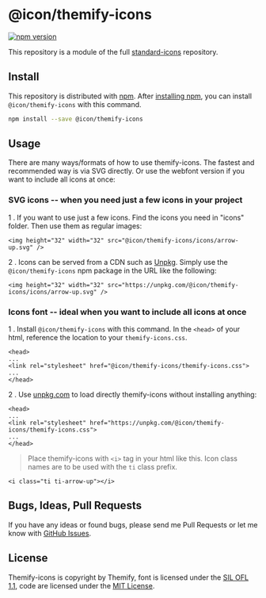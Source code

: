 # @icon/themify-icons

[![npm version](https://img.shields.io/npm/v/@icon/themify-icons.svg)](https://www.npmjs.org/package/@icon/themify-icons)

This repository is a module of the full [standard-icons][standard-icons] repository.

## Install

This repository is distributed with [npm]. After [installing npm][install-npm], you can install `@icon/themify-icons` with this command.

```bash
npm install --save @icon/themify-icons
```

## Usage

There are many ways/formats of how to use themify-icons. The fastest and recommended way is via SVG directly. Or use the webfont version if you want to include all icons at once:

### SVG icons -- when you need just a few icons in your project

1 . If you want to use just a few icons. Find the icons you need in "icons" folder. Then use them as regular images:

```
<img height="32" width="32" src="@icon/themify-icons/icons/arrow-up.svg" />
```

2 . Icons can be served from a CDN such as [Unpkg][Unpkg]. Simply use the `@icon/themify-icons` npm package in the URL like the following:

```
<img height="32" width="32" src="https://unpkg.com/@icon/themify-icons/icons/arrow-up.svg" />
```

### Icons font -- ideal when you want to include all icons at once

1 . Install `@icon/themify-icons` with this command. In the `<head>` of your html, reference the location to your `themify-icons.css`.

```
<head>
...
<link rel="stylesheet" href="@icon/themify-icons/themify-icons.css">
...
</head>
```

2 . Use [unpkg.com][Unpkg] to load directly themify-icons without installing anything:

```
<head>
...
<link rel="stylesheet" href="https://unpkg.com/@icon/themify-icons/themify-icons.css">
...
</head>
```

> Place themify-icons with `<i>` tag in your html like this. Icon class names are to be used with the `ti` class prefix.

```
<i class="ti ti-arrow-up"></i>
```


## Bugs, Ideas, Pull Requests

If you have any ideas or found bugs, please send me Pull Requests or let me know with [GitHub Issues][github issues].

## License

Themify-icons is copyright by Themify, font is licensed under the [SIL OFL 1.1][SIL], code are licensed under the [MIT License][MIT].

[MIT]: https://opensource.org/licenses/MIT
[SIL]: http://scripts.sil.org/OFL
[standard-icons]: https://github.com/thecreation/standard-icons
[npm]: https://www.npmjs.com/
[install-npm]: https://docs.npmjs.com/getting-started/installing-node
[sass]: http://sass-lang.com/
[github issues]: https://github.com/thecreation/standard-icons/issues
[Unpkg]: https://unpkg.com